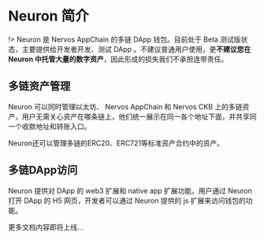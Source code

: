 # Neuron 简介

!> Neuron 是 Nervos AppChain 的多链 DApp 钱包。目前处于 Beta 测试版状态，主要提供给开发者开发、测试 DApp 。不建议普通用户使用，更**不建议您在 Neuron 中托管大量的数字资产**，因此形成的损失我们不承担连带责任。

## 多链资产管理

Neuron 可以同时管理以太坊、 Nervos AppChain 和 Nervos CKB 上的多链资产，用户无需关心资产在哪条链上，他们统一展示在同一各个地址下面，并共享同一个收款地址和转账入口。

Neuron还可以管理多链的ERC20、ERC721等标准资产合约中的资产。

## 多链DApp访问

Neuron 提供对 DApp 的 web3 扩展和 native app 扩展功能。用户通过 Neuron 打开 DApp 的 H5 网页，开发者可以通过 Neuron 提供的 js 扩展来访问钱包的功能。

更多文档内容即将上线...
